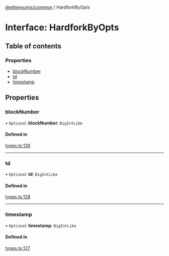 [@ethereumjs/common](../README.md) / HardforkByOpts

# Interface: HardforkByOpts

## Table of contents

### Properties

- [blockNumber](HardforkByOpts.md#blocknumber)
- [td](HardforkByOpts.md#td)
- [timestamp](HardforkByOpts.md#timestamp)

## Properties

### blockNumber

• `Optional` **blockNumber**: `BigIntLike`

#### Defined in

[types.ts:126](https://github.com/ethereumjs/ethereumjs-monorepo/blob/master/packages/common/src/types.ts#L126)

___

### td

• `Optional` **td**: `BigIntLike`

#### Defined in

[types.ts:128](https://github.com/ethereumjs/ethereumjs-monorepo/blob/master/packages/common/src/types.ts#L128)

___

### timestamp

• `Optional` **timestamp**: `BigIntLike`

#### Defined in

[types.ts:127](https://github.com/ethereumjs/ethereumjs-monorepo/blob/master/packages/common/src/types.ts#L127)
